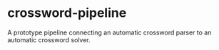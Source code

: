 # crossword-pipeline
A prototype pipeline connecting an automatic crossword parser to an automatic crossword solver.
